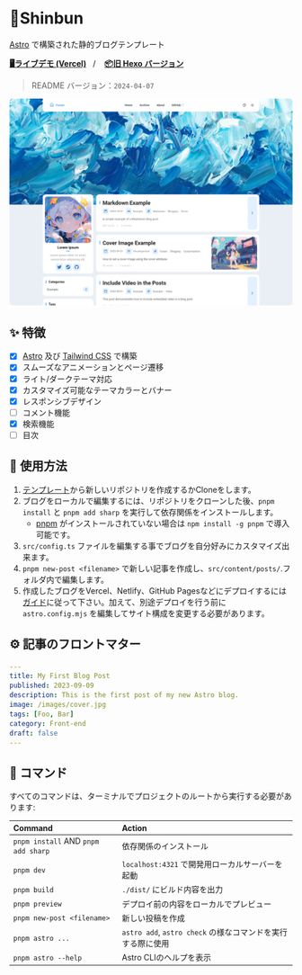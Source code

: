 # 🍥Shinbun

[Astro](https://astro.build) で構築された静的ブログテンプレート

[**🖥️ライブデモ (Vercel)**](https://shinbun.vercel.app)&nbsp;&nbsp;&nbsp;/&nbsp;&nbsp;&nbsp;
[**📦旧 Hexo バージョン**](https://github.com/saicaca/hexo-theme-vivia)

> README バージョン：`2024-04-07`

![Preview Image](https://raw.githubusercontent.com/saicaca/resource/main/fuwari/home.png)

## ✨ 特徴

- [x] [Astro](https://astro.build) 及び [Tailwind CSS](https://tailwindcss.com) で構築
- [x] スムーズなアニメーションとページ遷移
- [x] ライト/ダークテーマ対応
- [x] カスタマイズ可能なテーマカラーとバナー
- [x] レスポンシブデザイン
- [ ] コメント機能
- [x] 検索機能
- [ ] 目次

## 🚀 使用方法

1. [テンプレート](https://github.com/lcaohoanq/shinbun/generate)から新しいリポジトリを作成するかCloneをします。
2. ブログをローカルで編集するには、リポジトリをクローンした後、`pnpm install` と `pnpm add sharp` を実行して依存関係をインストールします。
   - [pnpm](https://pnpm.io) がインストールされていない場合は `npm install -g pnpm` で導入可能です。
3. `src/config.ts` ファイルを編集する事でブログを自分好みにカスタマイズ出来ます。
4. `pnpm new-post <filename>` で新しい記事を作成し、`src/content/posts/`.フォルダ内で編集します。
5. 作成したブログをVercel、Netlify、GitHub Pagesなどにデプロイするには[ガイド](https://docs.astro.build/ja/guides/deploy/)に従って下さい。加えて、別途デプロイを行う前に `astro.config.mjs` を編集してサイト構成を変更する必要があります。

## ⚙️ 記事のフロントマター

```yaml
---
title: My First Blog Post
published: 2023-09-09
description: This is the first post of my new Astro blog.
image: /images/cover.jpg
tags: [Foo, Bar]
category: Front-end
draft: false
---
```

## 🧞 コマンド

すべてのコマンドは、ターミナルでプロジェクトのルートから実行する必要があります:

| Command                             | Action                                                      |
| :---------------------------------- | :---------------------------------------------------------- |
| `pnpm install` AND `pnpm add sharp` | 依存関係のインストール                                      |
| `pnpm dev`                          | `localhost:4321` で開発用ローカルサーバーを起動             |
| `pnpm build`                        | `./dist/` にビルド内容を出力                                |
| `pnpm preview`                      | デプロイ前の内容をローカルでプレビュー                      |
| `pnpm new-post <filename>`          | 新しい投稿を作成                                            |
| `pnpm astro ...`                    | `astro add`, `astro check` の様なコマンドを実行する際に使用 |
| `pnpm astro --help`                 | Astro CLIのヘルプを表示                                     |
